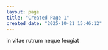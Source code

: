 ```yaml
---
layout: page
title: "Created Page 1"
created_date: "2025-10-21 15:46:12"
---
```


in vitae rutrum neque feugiat 
